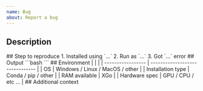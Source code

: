 ```yaml
---
name: Bug
about: Report a bug
---
```


## Description

<!-- Give us a clear and concise description of the bug you are reporting. --!>

## Step to reproduce

<!-- Indicates clearly steps to reproduce the behavior: --!>

1. Installed using `...`
2. Run as `...`
3. Got `...` error

## Output

```bash
<!-- Share what your terminal says when you run the script (as well as what you would expect). --!>
```

## Environment

<!-- Fill the following table --!>

|                   |                                 |
| ----------------- | ------------------------------- |
| OS                | Windows / Linux / MacOS / other |
| Installation type | Conda / pip / other             |
| RAM available     | XGo                             |
| Hardware spec     | GPU / CPU / etc ...             |

## Additional context

<!-- Add any other context about the problem here, references, cites, etc.. -->
